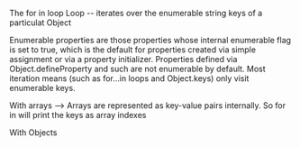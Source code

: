 The for in loop Loop -- iterates over the enumerable string keys of a particulat Object

Enumerable properties are those properties whose internal enumerable flag is set to true, which is the default for properties created via simple assignment or via a property initializer. Properties defined via Object.defineProperty and such are not enumerable by default. Most iteration means (such as for...in loops and Object.keys) only visit enumerable keys.

With arrays --> Arrays are represented as key-value pairs internally. So for in will print the keys as array indexes

With Objects
